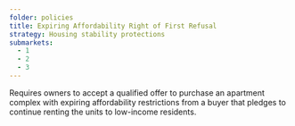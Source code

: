 ```yaml
---
folder: policies
title: Expiring Affordability Right of First Refusal
strategy: Housing stability protections
submarkets:
  - 1
  - 2
  - 3
---
```

Requires owners to accept a qualified offer to purchase an apartment complex with expiring affordability restrictions from a buyer that pledges to continue renting the units to low-income residents.